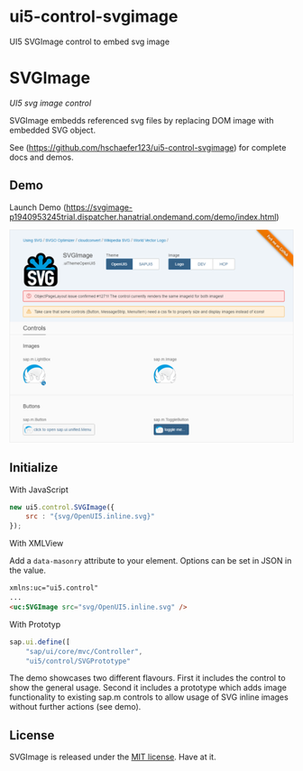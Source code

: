 # ui5-control-svgimage
UI5 SVGImage control to embed svg image

# SVGImage

_UI5 svg image control_

SVGImage embedds referenced svg files by replacing DOM image with embedded SVG object.

See (https://github.com/hschaefer123/ui5-control-svgimage) for complete docs and demos.

## Demo
Launch Demo (https://svgimage-p1940953245trial.dispatcher.hanatrial.ondemand.com/demo/index.html)

![Demo App](./demo/img/ui5.control.SVGImage.png)


## Initialize

With JavaScript

``` js
new ui5.control.SVGImage({
	src : "{svg/OpenUI5.inline.svg}"
});
```

With XMLView

Add a `data-masonry` attribute to your element. Options can be set in JSON in the value.

``` html
xmlns:uc="ui5.control"
...
<uc:SVGImage src="svg/OpenUI5.inline.svg" />
```
With Prototyp
``` js
sap.ui.define([
	"sap/ui/core/mvc/Controller",
	"ui5/control/SVGPrototype"
```

The demo showcases two different flavours. First it includes the control to show the general usage. Second it includes a prototype which adds image functionality to existing sap.m controls to allow usage of SVG inline images without further actions (see demo).

## License

SVGImage is released under the [MIT license](http://desandro.mit-license.org). Have at it.